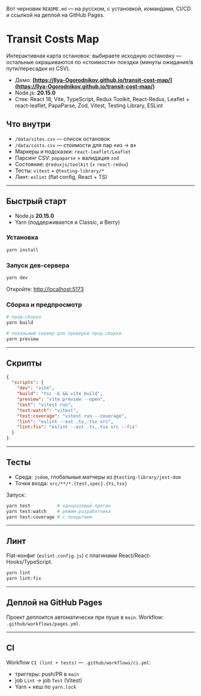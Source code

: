 Вот черновик `README.md` — на русском, с установкой, командами, CI/CD и ссылкой на деплой на GitHub Pages.

# Transit Costs Map

Интерактивная карта остановок: выбираете исходную остановку — остальные окрашиваются по «стоимости» поездки (минуты ожидания/в пути/пересадки из CSV).

* Демо: **[https://Ilya-Ogorodnikov.github.io/transit-cost-map/](https://Ilya-Ogorodnikov.github.io/transit-cost-map/)**
* Node.js: **20.15.0**
* Стек: React 18, Vite, TypeScript, Redux Toolkit, React-Redux, Leaflet + react-leaflet, PapaParse, Zod, Vitest, Testing Library, ESLint

## Что внутри

* `/data/sites.csv` — список остановок
* `/data/costs.csv` — стоимости для пар «из → в»
* Маркеры и подсказки: `react-leaflet/Leaflet`
* Парсинг CSV: `papaparse` + валидация `zod`
* Состояние: `@reduxjs/toolkit` (+ `react-redux`)
* Тесты: `vitest` + `@testing-library/*`
* Линт: `eslint` (flat config, React + TS)

---

## Быстрый старт

* Node.js **20.15.0**
* Yarn (поддерживается и Classic, и Berry)

### Установка

```bash
yarn install
```

### Запуск дев-сервера

```bash
yarn dev
```

Откройте: [http://localhost:5173](http://localhost:5173)

### Сборка и предпросмотр

```bash
# прод-сборка
yarn build

# локальный сервер для проверки прод-сборки
yarn preview
```

---

## Скрипты

```json
{
  "scripts": {
    "dev": "vite",
    "build": "tsc -b && vite build",
    "preview": "vite preview --open",
    "test": "vitest run",
    "test:watch": "vitest",
    "test:coverage": "vitest run --coverage",
    "lint": "eslint --ext .ts,.tsx src",
    "lint:fix": "eslint --ext .ts,.tsx src --fix"
  }
}
```

---

## Тесты

* Среда: `jsdom`, глобальные матчеры из `@testing-library/jest-dom`
* Точки входа: `src/**/*.{test,spec}.{ts,tsx}`

Запуск:

```bash
yarn test          # одноразовый прогон
yarn test:watch    # режим разработчика
yarn test:coverage # с покрытием
```

---

## Линт

Flat-конфиг (`eslint.config.js`) с плагинами React/React-Hooks/TypeScript.

```bash
yarn lint
yarn lint:fix
```

---

## Деплой на GitHub Pages

Проект деплоится автоматически при пуше в `main`.
Workflow: `.github/workflows/pages.yml`.

---

## CI

Workflow `CI (lint + tests)` — `.github/workflows/ci.yml`:

* триггеры: push/PR в `main`
* job `Lint` → job `Test` (Vitest)
* Yarn + кеш по `yarn.lock`

